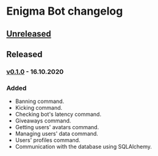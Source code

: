 # Enigma Bot changelog

## [Unreleased]

## Released

### [v0.1.0] - 16.10.2020
### Added
- Banning command.
- Kicking command.
- Checking bot's latency command.
- Giveaways command.
- Getting users' avatars command.
- Managing users' data command.
- Users' profiles command.
- Communication with the database using SQLAlchemy.


[Unreleased]: https://github.com/AnonymousX86/Enigma-Bot/compare...HEAD
[v0.1.0]: https://github.com/AnonymousX86/Enigma-Bot/releases/tag/v0.1.0

